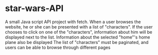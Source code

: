 # star-wars-API
A small Java script API project with fetch. 
When a user browses the website, he or she can be presented with a list of "characters".
If the user chooses to click on one of the "characters", information about him will be displayed next to the list. 
Information about the selected "home"'s home plane  also be displayed 
The list of "characters" must be paginated, and users can be able to browse through different pages   

